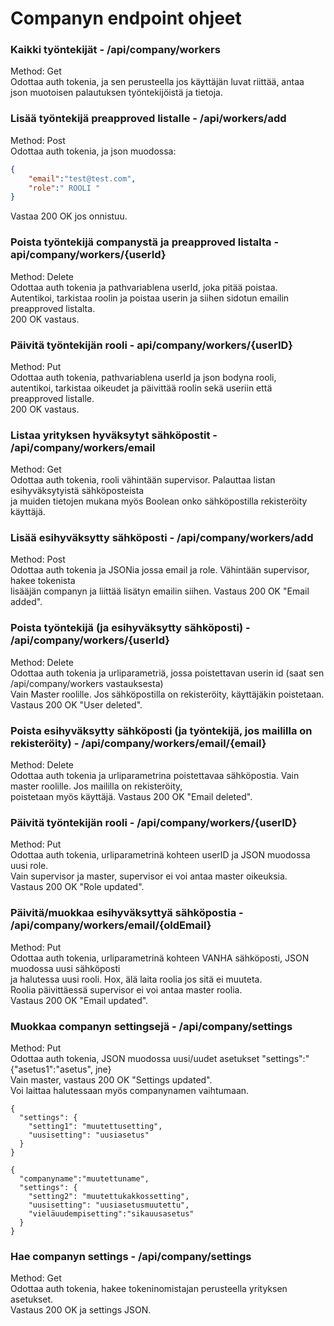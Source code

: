 # Companyn endpoint ohjeet  

### Kaikki työntekijät - /api/company/workers  
  
Method: Get  
Odottaa auth tokenia, ja sen perusteella jos käyttäjän luvat riittää, antaa  
json muotoisen palautuksen työntekijöistä ja tietoja.  

### Lisää työntekijä preapproved listalle - /api/workers/add  
  
Method: Post  
Odottaa auth tokenia, ja json muodossa: 
```json
{
    "email":"test@test.com",
    "role":" ROOLI "
}
```
  
Vastaa 200 OK jos onnistuu.  
  
### Poista työntekijä companystä ja preapproved listalta  - api/company/workers/{userId}
  
Method: Delete  
Odottaa auth tokenia ja pathvariablena userId, joka pitää poistaa.  
Autentikoi, tarkistaa roolin ja poistaa userin ja siihen sidotun emailin preapproved listalta.  
200 OK vastaus.  
  
### Päivitä työntekijän rooli - api/company/workers/{userID}  
  
Method: Put  
Odottaa auth tokenia, pathvariablena userId ja json bodyna rooli,  
autentikoi, tarkistaa oikeudet ja päivittää roolin sekä useriin että preapproved listalle.  
200 OK vastaus.  
  
### Listaa yrityksen hyväksytyt sähköpostit - /api/company/workers/email  
  
Method: Get  
Odottaa auth tokenia, rooli vähintään supervisor. Palauttaa listan esihyväksytyistä sähköposteista  
ja muiden tietojen mukana myös Boolean onko sähköpostilla rekisteröity käyttäjä.  
  
### Lisää esihyväksytty sähköposti - /api/company/workers/add  
  
Method: Post  
Odottaa auth tokenia ja JSONia jossa email ja role. Vähintään supervisor, hakee tokenista  
lisääjän companyn ja liittää lisätyn emailin siihen. Vastaus 200 OK "Email added".  
  
### Poista työntekijä (ja esihyväksytty sähköposti) - /api/company/workers/{userId}  
  
Method: Delete  
Odottaa auth tokenia ja urliparametriä, jossa poistettavan userin id (saat sen /api/company/workers vastauksesta)  
Vain Master roolille. Jos sähköpostilla on rekisteröity, käyttäjäkin poistetaan. Vastaus 200 OK "User deleted".  
  
### Poista esihyväksytty sähköposti (ja työntekijä, jos maililla on rekisteröity) - /api/company/workers/email/{email}  
  
Method: Delete  
Odottaa auth tokenia ja urliparametrina poistettavaa sähköpostia. Vain master roolille. Jos maililla on rekisteröity,  
poistetaan myös käyttäjä. Vastaus 200 OK "Email deleted".  
  
### Päivitä työntekijän rooli - /api/company/workers/{userID}  
  
Method: Put  
Odottaa auth tokenia, urliparametrinä kohteen userID ja JSON muodossa uusi role.  
Vain supervisor ja master, supervisor ei voi antaa master oikeuksia.  
Vastaus 200 OK "Role updated".  
  
### Päivitä/muokkaa esihyväksyttyä sähköpostia - /api/company/workers/email/{oldEmail}  
  
Method: Put  
Odottaa auth tokenia, urliparametrinä kohteen VANHA sähköposti, JSON muodossa uusi sähköposti  
ja halutessa uusi rooli. Hox, älä laita roolia jos sitä ei muuteta.  
Roolia päivittäessä supervisor ei voi antaa master roolia.  
Vastaus 200 OK "Email updated".  
  
### Muokkaa companyn settingsejä - /api/company/settings  
  
Method: Put  
Odottaa auth tokenia, JSON muodossa uusi/uudet asetukset "settings":"{"asetus1":"asetus", jne}  
Vain master, vastaus 200 OK "Settings updated".  
Voi laittaa halutessaan myös companynamen vaihtumaan.
  
```jsonesimerkkejä
{
  "settings": {
    "setting1": "muutettusetting",
    "uusisetting": "uusiasetus"
  }
}
  
{
  "companyname":"muutettuname",
  "settings": {
    "setting2": "muutettukakkossetting",
    "uusisetting": "uusiasetusmuutettu",
    "vieläuudempisetting":"sikauusasetus"
  }
}

```
  
### Hae companyn settings - /api/company/settings  
  
Method: Get  
Odottaa auth tokenia, hakee tokeninomistajan perusteella yrityksen asetukset.  
Vastaus 200 OK ja settings JSON.  
